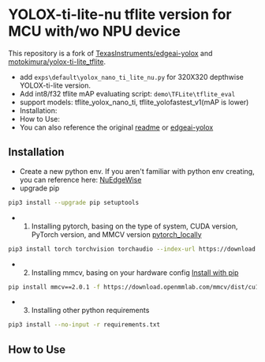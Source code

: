 # YOLOX-ti-lite-nu tflite version for MCU with/wo NPU device
 This repository is a fork of [TexasInstruments/edgeai-yolox](https://github.com/TexasInstruments/edgeai-yolox) and [motokimura/yolox-ti-lite_tflite](https://github.com/motokimura/yolox-ti-lite_tflite).

 - add `exps\default\yolox_nano_ti_lite_nu.py` for 320X320 depthwise YOLOX-ti-lite version.
 - Add int8/f32 tflite mAP evaluating script: `demo\TFLite\tflite_eval` 
 - support models: tflite_yolox_nano_ti, tflite_yolofastest_v1(mAP is lower)
 - Installation:
 - How to Use:
 - You can also reference the original [readme](https://github.com/MaxCYCHEN/yolox-ti-lite_tflite_int8/blob/main/README_motokimura.md) or [edgeai-yolox](https://github.com/TexasInstruments/edgeai-yolox)

 ## Installation
 - Create a new python env. If you aren't familiar with python env creating, you can reference here: [NuEdgeWise](https://github.com/OpenNuvoton/NuEdgeWise?tab=readme-ov-file#2-installation--env-create)
 - upgrade pip
 ```bash 
pip3 install --upgrade pip setuptools
```

- 1. Installing pytorch, basing on the type of system, CUDA version, PyTorch version, and MMCV version [pytorch_locally](https://pytorch.org/get-started/locally/)
```bash 
pip3 install torch torchvision torchaudio --index-url https://download.pytorch.org/whl/cu118
```

- 2. Installing mmcv, basing on your hardware config [Install with pip](https://mmcv.readthedocs.io/en/latest/get_started/installation.html#install-with-pip)
```bash 
pip install mmcv==2.0.1 -f https://download.openmmlab.com/mmcv/dist/cu118/torch2.0/index.html
```

- 3. Installing other python requirements
```bash
pip3 install --no-input -r requirements.txt
```

 ## How to Use


